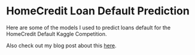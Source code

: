 # HomeCredit Loan Default Prediction

Here are some of the models I used to predict loans default for the HomeCredit Default Kaggle Competition.

Also check out my blog post about this [here](https://kailu3.com/blog/2018/06/home-credit-default-xgbtree-0.741-update-0.763/).